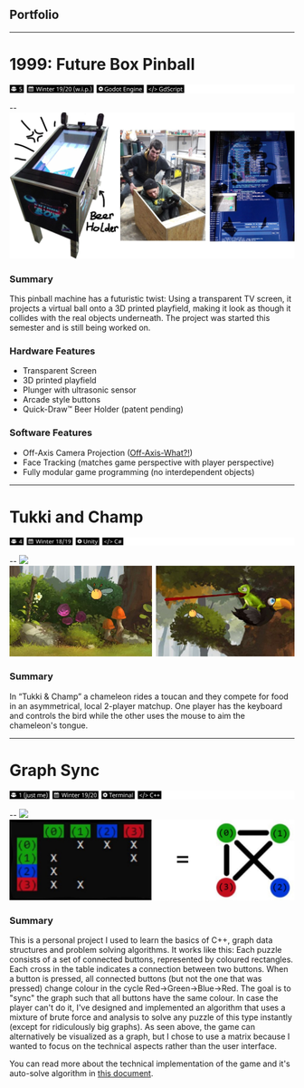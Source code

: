 ## Portfolio

---
# 1999: Future Box Pinball
<img src="images/future_box_tags.jpg?raw=true"/>

--
<img src="images/future_box_thumbnail_with_skribbles.jpg?raw=true"/>

### Summary
This pinball machine has a futuristic twist: Using a transparent TV screen, it projects a virtual ball onto a 3D printed playfield, making it look as though it collides with the real objects underneath. The project was started this semester and is still being worked on.

### Hardware Features
* Transparent Screen
* 3D printed playfield
* Plunger with ultrasonic sensor
* Arcade style buttons
* Quick-Draw™ Beer Holder (patent pending)

### Software Features
* Off-Axis Camera Projection ([Off-Axis-What?!](https://en.wikibooks.org/wiki/Cg_Programming/Unity/Projection_for_Virtual_Reality#Off-Axis_vs._On-Axis_Perspective_Projection))
* Face Tracking (matches game perspective with player perspective)
* Fully modular game programming (no interdependent objects)

---
# Tukki and Champ
<img src="images/tukki_and_champ_tags.jpg?raw=true"/>

--
<img src="images/tukki_and_champ_gameplay.gif?raw=true"/>
<img src="images/tukki_and_champ_thumbnails.jpg?raw=true"/>

### Summary
In “Tukki & Champ” a chameleon rides a toucan and they compete for food in an asymmetrical, local 2-player matchup. One player has the keyboard and controls the bird while the other uses the mouse to aim the chameleon's tongue.

---
# Graph Sync
<img src="images/graph_sync_tags.jpg?raw=true"/>

--
<img src="https://i.gyazo.com/cb60ff3ce690659f991cbc6adc06d729.gif"/>
<img src="images/graph_sync_explanation_labeled.jpg?raw=true"/>

### Summary
This is a personal project I used to learn the basics of C++, graph data structures and problem solving algorithms. It works like this: Each puzzle consists of a set of connected buttons, represented by coloured rectangles. Each cross in the table indicates a connection between two buttons. When a button is pressed, all connected buttons (but not the one that was pressed) change colour in the cycle Red->Green->Blue->Red. The goal is to "sync" the graph such that all buttons have the same colour. In case the player can't do it, I've designed and implemented an algorithm that uses a mixture of brute force and analysis to solve any puzzle of this type instantly (except for ridiculously big graphs). As seen above, the game can alternatively be visualized as a graph, but I chose to use a matrix because I wanted to focus on the technical aspects rather than the user interface.

You can read more about the technical implementation of the game and it's auto-solve algorithm in [this document](/pdf/graphpuzzlegame_documentation_arthurkehrwald.pdf).

<!--<p style="font-size:11px">Page template forked from <a href="https://github.com/evanca/quick-portfolio">evanca</a></p>-->
<!-- Remove above link if you don't want to attibute -->
